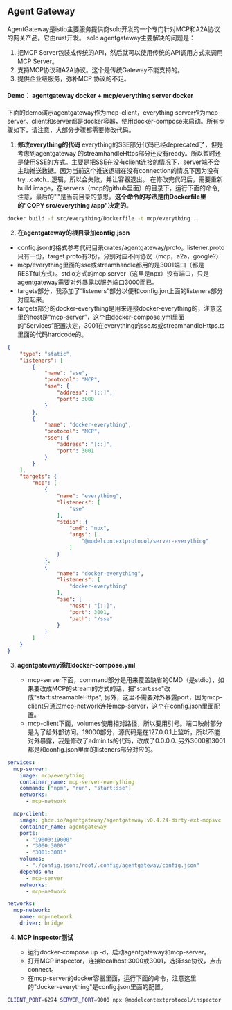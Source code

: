 ## Agent Gateway

AgentGateway是istio主要服务提供商solo开发的一个专门针对MCP和A2A协议的网关产品。它由rust开发。
solo agentgateway主要解决的问题是：

1. 把MCP Server包装成传统的API，然后就可以使用传统的API调用方式来调用MCP Server。
2. 支持MCP协议和A2A协议。这个是传统Gateway不能支持的。
3. 提供企业级服务，弥补MCP 协议的不足。

#### Demo： agentgateway docker + mcp/everything server docker

下面的demo演示agentgateway作为mcp-client，everything server作为mcp-server。client和server都是docker容器，使用docker-compose来启动。所有步骤如下，请注意，大部分步骤都需要修改代码。

1. **修改everything的代码**
everything的SSE部分代码已经deprecated了，但是考虑到agentgateway 的streamhandleHttps部分还没有ready。所以暂时还是使用SSE的方式。主要是把SSE在没有client连接的情况下，server端不会主动推送数据。因为当前这个推送逻辑在没有connection的情况下因为没有try...catch...逻辑，所以会失败，并让容器退出。
在修改完代码后，需要重新build image，在servers（mcp的github里面）的目录下，运行下面的命令,注意，最后的"."是当前目录的意思。**这个命令的写法是由Dockerfile里的"COPY src/everything /app"决定的**。

```bash
docker build -f src/everything/Dockerfile -t mcp/everything .
```

2. **在agentgateway的根目录加config.json**

- config.json的格式参考代码目录crates/agentgateway/proto。listener.proto只有一份，target.proto有3份，分别对应不同协议（mcp，a2a，google?）
- mcp/everything里面的sse或streamhandle都用的是3001端口（都是RESTful方式）。stdio方式的mcp server（这里是npx）没有端口，只是agentgateway需要对外暴露以服务端口3000而已。
- targets部分，我添加了“listeners”部分以便和config.jon上面的listeners部分对应起来。
- targets部分的docker-everything是用来连接docker-everything的，注意这里的host是“mcp-server”，这个由docker-compose.yml里面的“Services”配置决定，3001在everything的sse.ts或streamhandleHttps.ts里面的代码hardcode的。

```json
{
    "type": "static",
    "listeners": [
        {
            "name": "sse",
            "protocol": "MCP",
            "sse": {
                "address": "[::]",
                "port": 3000
            }
        },
        {
            "name": "docker-everything",
            "protocol": "MCP",
            "sse": {
                "address": "[::]",
                "port": 3001
            }
        }
    ],
    "targets": {
        "mcp": [
            {
                "name": "everything",
                "listeners": [
                    "sse"
                ],
                "stdio": {
                    "cmd": "npx",
                    "args": [
                        "@modelcontextprotocol/server-everything"
                    ]
                }
            },
            {
                "name": "docker-everything",
                "listeners": [
                    "docker-everything"
                ],
                "sse": {
                    "host": "[::]",
                    "port": 3001,
                    "path": "/sse"
                }
            }
        ]
    }
}

```

3. **agentgateway添加docker-compose.yml**

   - mcp-server下面，command部分是用来覆盖缺省的CMD（是stdio），如果要改成MCP的stream的方式的话，把"start:sse"改成"start:streamableHttps", 另外，这里不需要对外暴露port，因为mcp-client只通过mcp-network连接mcp-server，这个在config.json里面配置。
   - mcp-client下面，volumes使用相对路径，所以要用引号。端口映射部分是为了给外部访问。19000部分，源代码是在127.0.0.1上监听，所以不能对外暴露，我是修改了admin.ts的代码，改成了0.0.0.0. 另外3000和3001都是和config.json里面的listeners部分对应的。

```yaml
services:
  mcp-server:
    image: mcp/everything
    container_name: mcp-server-everything
    command: ["npm", "run", "start:sse"]
    networks:
      - mcp-network

  mcp-client:
    image: ghcr.io/agentgateway/agentgateway:v0.4.24-dirty-ext-mcpsvc
    container_name: agentgateway
    ports:
      - "19000:19000"
      - "3000:3000"
      - "3001:3001"
    volumes:
      - "./config.json:/root/.config/agentgateway/config.json"
    depends_on:
      - mcp-server
    networks:
      - mcp-network

networks:
  mcp-network:
    name: mcp-network
    driver: bridge
```

4. **MCP inspector测试**

   - 运行docker-compose up -d，启动agentgateway和mcp-server。
   - 打开MCP inspector，连接localhost:3000或3001，选择sse协议，点击connect。
   - 在mcp-server的docker容器里面，运行下面的命令，注意这里的"docker-everything"是config.json里面的配置。

```bash
CLIENT_PORT=6274 SERVER_PORT=9000 npx @modelcontextprotocol/inspector
```
